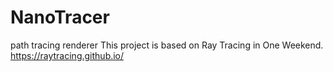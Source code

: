 # NanoTracer
path tracing renderer
This project is based on Ray Tracing in One Weekend. https://raytracing.github.io/
